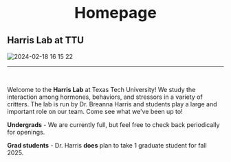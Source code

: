 <div align="center">
  <h1 style="font-size: 36;">Homepage</h1>
</div>



Harris Lab at TTU
--
![2024-02-18 16 15 22](https://github.com/breanna-n-harris/Harris-lab-website/assets/58483740/c3e6e8b7-28d7-4e78-a747-56f2bb79dc21)

---

<br>

Welcome to the **Harris Lab** at Texas Tech University! We study the interaction among hormones, behaviors, and stressors in a variety of critters. The lab is run by Dr. Breanna Harris and students play a large and important role on our team. Come see what we've been up to!

**Undergrads** - We are currently full, but feel free to check back periodically for openings. 

**Grad students** - Dr. Harris **does** plan to take 1 graduate student for fall 2025. 

